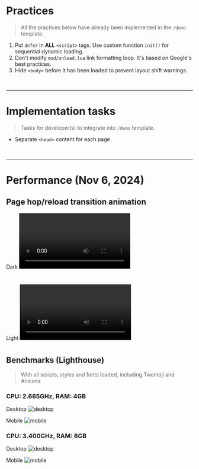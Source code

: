 # Practices
> All the practices below have already been implemented in the `/demo` template.
1. Put `defer` in **ALL** `<script>` tags. Use custom function `init()` for sequential dynamic loading.
2. Don't modify `mod/onload.lua` link formatting loop. It's based on Google's best practices.
3. Hide `<body>` before it has been loaded to prevent layout shift warnings.

<br>
<hr>

# Implementation tasks
> Tasks for developer(s) to integrate into `/demo` template.
- Separate `<head>` content for each page

<br>
<hr>

# Performance (Nov 6, 2024)
## Page hop/reload transition animation

Dark
<video src='https://github.com/user-attachments/assets/8cecf4cc-5376-4c12-bbea-3312bd15160b' width=300/>

#

Light
<video src='https://github.com/user-attachments/assets/fc9b68ad-2cc5-48af-b98f-7aeedbceee2b' width=300/>

#

## Benchmarks (Lighthouse)
> With all scripts, styles and fonts loaded, including Twemoji and Anicons

### CPU: 2.665GHz, RAM: 4GB

Desktop
![desktop](https://github.com/user-attachments/assets/bcadf448-c97e-4661-9d78-d6f54910fcae)

Mobile
![mobile](https://github.com/user-attachments/assets/8251b7fe-afee-4b84-adaf-67309d628c39)

### CPU: 3.400GHz, RAM: 8GB

Desktop
![desktop](https://github.com/user-attachments/assets/2036976f-3ca3-4314-9960-523f00a33bdc)

Mobile
![mobile](https://github.com/user-attachments/assets/b94fcd03-d604-4126-918d-6001c94e57f7)

